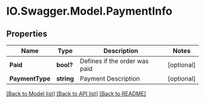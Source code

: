 # IO.Swagger.Model.PaymentInfo
## Properties

Name | Type | Description | Notes
------------ | ------------- | ------------- | -------------
**Paid** | **bool?** | Defines if the order was paid | [optional] 
**PaymentType** | **string** | Payment Description | [optional] 

[[Back to Model list]](../README.md#documentation-for-models) [[Back to API list]](../README.md#documentation-for-api-endpoints) [[Back to README]](../README.md)

